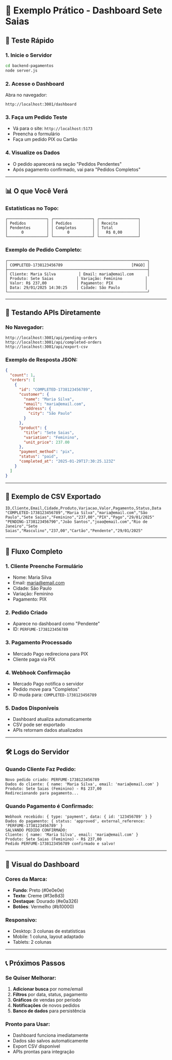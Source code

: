 # 🎯 Exemplo Prático - Dashboard Sete Saias

## 🚀 Teste Rápido

### 1. Inicie o Servidor
```bash
cd backend-pagamentos
node server.js
```

### 2. Acesse o Dashboard
Abra no navegador:
```
http://localhost:3001/dashboard
```

### 3. Faça um Pedido Teste
- Vá para o site: `http://localhost:5173`
- Preencha o formulário
- Faça um pedido PIX ou Cartão

### 4. Visualize os Dados
- O pedido aparecerá na seção "Pedidos Pendentes"
- Após pagamento confirmado, vai para "Pedidos Completos"

---

## 📊 O que Você Verá

### Estatísticas no Topo:
```
┌─────────────────┐ ┌─────────────────┐ ┌─────────────────┐
│ Pedidos         │ │ Pedidos         │ │ Receita         │
│ Pendentes       │ │ Completos       │ │ Total           │
│      0          │ │      0          │ │   R$ 0,00       │
└─────────────────┘ └─────────────────┘ └─────────────────┘
```

### Exemplo de Pedido Completo:
```
┌─────────────────────────────────────────────────────────────┐
│ COMPLETED-1738123456789                              [PAGO] │
├─────────────────────────────────────────────────────────────┤
│ Cliente: Maria Silva          │ Email: maria@email.com      │
│ Produto: Sete Saias          │ Variação: Feminino          │
│ Valor: R$ 237,00             │ Pagamento: PIX              │
│ Data: 29/01/2025 14:30:25    │ Cidade: São Paulo           │
└─────────────────────────────────────────────────────────────┘
```

---

## 🔧 Testando APIs Diretamente

### No Navegador:
```
http://localhost:3001/api/pending-orders
http://localhost:3001/api/completed-orders
http://localhost:3001/api/export-csv
```

### Exemplo de Resposta JSON:
```json
{
  "count": 1,
  "orders": [
    {
      "id": "COMPLETED-1738123456789",
      "customer": {
        "name": "Maria Silva",
        "email": "maria@email.com",
        "address": {
          "city": "São Paulo"
        }
      },
      "product": {
        "title": "Sete Saias",
        "variation": "Feminino",
        "unit_price": 237.00
      },
      "payment_method": "pix",
      "status": "paid",
      "completed_at": "2025-01-29T17:30:25.123Z"
    }
  ]
}
```

---

## 📁 Exemplo de CSV Exportado

```csv
ID,Cliente,Email,Cidade,Produto,Variacao,Valor,Pagamento,Status,Data
"COMPLETED-1738123456789","Maria Silva","maria@email.com","São Paulo","Sete Saias","Feminino","237,00","PIX","Pago","29/01/2025"
"PENDING-1738123456790","João Santos","joao@email.com","Rio de Janeiro","Sete Saias","Masculino","237,00","Cartão","Pendente","29/01/2025"
```

---

## 🔄 Fluxo Completo

### 1. Cliente Preenche Formulário
- Nome: Maria Silva
- Email: maria@email.com
- Cidade: São Paulo
- Variação: Feminino
- Pagamento: PIX

### 2. Pedido Criado
- Aparece no dashboard como "Pendente"
- ID: `PERFUME-1738123456789`

### 3. Pagamento Processado
- Mercado Pago redireciona para PIX
- Cliente paga via PIX

### 4. Webhook Confirmação
- Mercado Pago notifica o servidor
- Pedido move para "Completos"
- ID muda para: `COMPLETED-1738123456789`

### 5. Dados Disponíveis
- Dashboard atualiza automaticamente
- CSV pode ser exportado
- APIs retornam dados atualizados

---

## 🛠 Logs do Servidor

### Quando Cliente Faz Pedido:
```
Novo pedido criado: PERFUME-1738123456789
Dados do cliente: { name: 'Maria Silva', email: 'maria@email.com' }
Produto: Sete Saias (Feminino) - R$ 237,00
Redirecionando para pagamento...
```

### Quando Pagamento é Confirmado:
```
Webhook recebido: { type: 'payment', data: { id: '123456789' } }
Dados do pagamento: { status: 'approved', external_reference: 'PERFUME-1738123456789' }
SALVANDO PEDIDO CONFIRMADO:
Cliente: { name: 'Maria Silva', email: 'maria@email.com' }
Produto: Sete Saias (Feminino) - R$ 237,00
Pedido PERFUME-1738123456789 confirmado e salvo!
```

---

## 🎨 Visual do Dashboard

### Cores da Marca:
- **Fundo**: Preto (#0e0e0e)
- **Texto**: Creme (#f3e8d3)
- **Destaque**: Dourado (#e0a326)
- **Botões**: Vermelho (#b10000)

### Responsivo:
- Desktop: 3 colunas de estatísticas
- Mobile: 1 coluna, layout adaptado
- Tablets: 2 colunas

---

## 📞 Próximos Passos

### Se Quiser Melhorar:
1. **Adicionar busca** por nome/email
2. **Filtros** por data, status, pagamento
3. **Gráficos** de vendas por período
4. **Notificações** de novos pedidos
5. **Banco de dados** para persistência

### Pronto para Usar:
- Dashboard funciona imediatamente
- Dados são salvos automaticamente
- Export CSV disponível
- APIs prontas para integração 